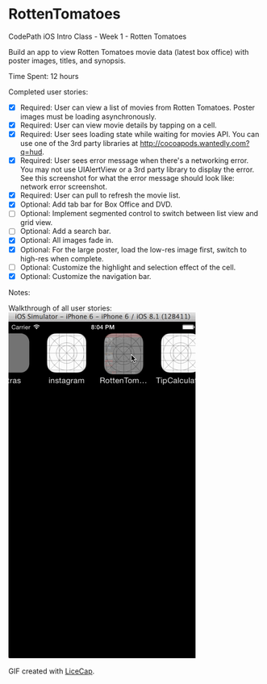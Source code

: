 # RottenTomatoes
CodePath iOS Intro Class - Week 1 - Rotten Tomatoes

Build an app to view Rotten Tomatoes movie data (latest box office) with poster images, titles, and synopsis.

Time Spent: 12 hours

Completed user stories:
 * [x] Required: User can view a list of movies from Rotten Tomatoes. Poster images must be loading asynchronously.
 * [x] Required: User can view movie details by tapping on a cell.
 * [x] Required: User sees loading state while waiting for movies API. You can use one of the 3rd party libraries at http://cocoapods.wantedly.com?q=hud.
 * [x] Required: User sees error message when there's a networking error. You may not use UIAlertView or a 3rd party library to display the error. See this screenshot for what the error message should look like: network error screenshot.
 * [x] Required: User can pull to refresh the movie list.
 * [x] Optional: Add tab bar for Box Office and DVD.
 * [ ] Optional: Implement segmented control to switch between list view and grid view.
 * [ ] Optional: Add a search bar.
 * [x] Optional: All images fade in.
 * [x] Optional: For the large poster, load the low-res image first, switch to high-res when complete.
 * [ ] Optional: Customize the highlight and selection effect of the cell.
 * [x] Optional: Customize the navigation bar.

Notes:

Walkthrough of all user stories:
![Video Walkthrough](animation.gif)

GIF created with [LiceCap](http://www.cockos.com/licecap/).
